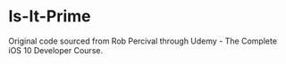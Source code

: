 # Is-It-Prime

Original code sourced from Rob Percival through Udemy - The Complete iOS 10 Developer Course.
